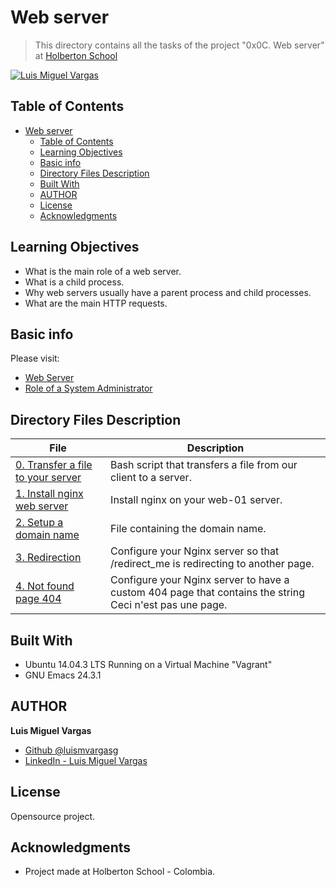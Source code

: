 # Web server

> This directory contains all the tasks of the project "0x0C. Web server" at [Holberton School](https://www.holbertonschool.com "Holberton School.")

[![Luis Miguel Vargas](https://img.shields.io/twitter/url?style=social&url=https%3A%2F%2Ftwitter.com%2Fluismvargasg1)](https://twitter.com/luismvargasg1)

## Table of Contents

- [Web server](#web-server)
  - [Table of Contents](#table-of-contents)
  - [Learning Objectives](#learning-objectives)
  - [Basic info](#basic-info)
  - [Directory Files Description](#directory-files-description)
  - [Built With](#built-with)
  - [AUTHOR](#author)
  - [License](#license)
  - [Acknowledgments](#acknowledgments)

## Learning Objectives

* What is the main role of a web server.
* What is a child process.
* Why web servers usually have a parent process and child processes.
* What are the main HTTP requests.

## Basic info

Please visit:
* [Web Server](https://developer.mozilla.org/en-US/docs/Learn/Common_questions/What_is_a_web_server)
* [Role of a System Administrator](https://www.cyberciti.biz/faq/what-is-the-role-of-the-system-administrator/)

## Directory Files Description

| **File** | **Description** |
|----------|-----------------|
| [0. Transfer a file to your server](./0-transfer_file) |  Bash script that transfers a file from our client to a server. |
| [1. Install nginx web server](./1-install_nginx_web_server) | Install nginx on your web-01 server.
| [2. Setup a domain name](2-setup_a_domain_name) | File containing the domain name. |
| [3. Redirection](./3-redirection) | Configure your Nginx server so that /redirect_me is redirecting to another page. |
| [4. Not found page 404](./4-not_found_page_404) | Configure your Nginx server to have a custom 404 page that contains the string Ceci n'est pas une page. |

## Built With

* Ubuntu 14.04.3 LTS Running on a Virtual Machine "Vagrant"
* GNU Emacs 24.3.1

## AUTHOR

**Luis Miguel Vargas**

* [Github @luismvargasg](https://github.com/luismvargasg)
* [LinkedIn - Luis Miguel Vargas](https://www.linkedin.com/in/luismvargasg/)

## License

Opensource project.

## Acknowledgments

* Project made at Holberton School - Colombia.
